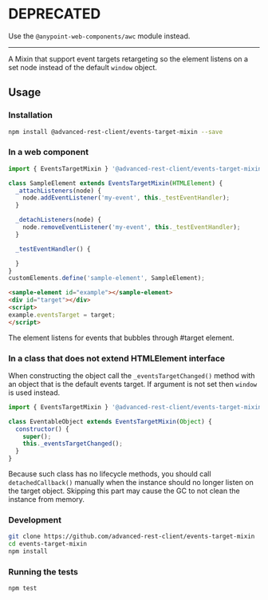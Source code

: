 # DEPRECATED

Use the `@anypoint-web-components/awc` module instead.

-----

A Mixin that support event targets retargeting so the element listens on a set node instead of the default `window` object.

## Usage

### Installation

```sh
npm install @advanced-rest-client/events-target-mixin --save
```

### In a web component

```javascript
import { EventsTargetMixin } '@advanced-rest-client/events-target-mixin';

class SampleElement extends EventsTargetMixin(HTMLElement) {
  _attachListeners(node) {
    node.addEventListener('my-event', this._testEventHandler);
  }

  _detachListeners(node) {
    node.removeEventListener('my-event', this._testEventHandler);
  }

  _testEventHandler() {

  }
}
customElements.define('sample-element', SampleElement);
```

```html
<sample-element id="example"></sample-element>
<div id="target"></div>
<script>
example.eventsTarget = target;
</script>
```

The element listens for events that bubbles through #target element.

### In a class that does not extend HTMLElement interface

When constructing the object call the `_eventsTargetChanged()` method with
an object that is the default events target. If argument is not set then `window`
is used instead.

```javascript
import { EventsTargetMixin } '@advanced-rest-client/events-target-mixin';

class EventableObject extends EventsTargetMixin(Object) {
  constructor() {
    super();
    this._eventsTargetChanged();
  }
}
```

Because such class has no lifecycle methods, you should call `detachedCallback()`
manually when the instance should no longer listen on the target object. Skipping
this part may cause the GC to not clean the instance from memory.

### Development

```sh
git clone https://github.com/advanced-rest-client/events-target-mixin
cd events-target-mixin
npm install
```

### Running the tests
```sh
npm test
```
